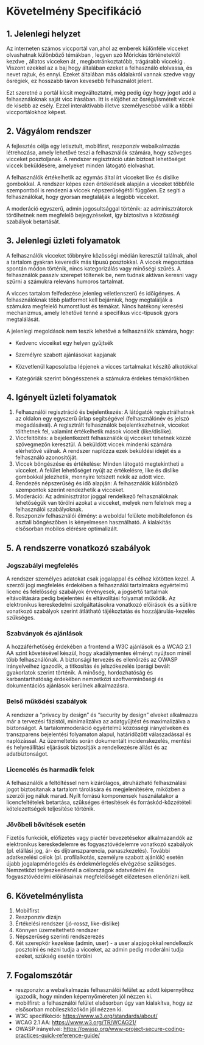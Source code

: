 # Követelmény Specifikáció

## 1. Jelenlegi helyzet

Az interneten számos viccportál van,ahol az emberek különféle vicceket olvashatnak különböző témákban , legyen szó Mórickás történetektől kezdve , állatos vicceken át , megbotránkoztatóbb, trágárabb viccekig . Viszont ezekkel az a baj hogy általában ezeket a felhasználó elolvassa, és nevet rajtuk, és ennyi. Ezeket általában más oldalakról vannak szedve vagy ősrégiek, ez hosszabb távon kevesebb felhasználót jelent.

Ezt szeretné a portál kicsit megváltoztatni, még pedig úgy hogy jogot add a felhasználoknak saját vicc írásában. Itt is előjöhet az ősrégi/ismételt viccek de kisebb az esély. Ezzel interaktívabb illetve személyesebbé válik a többi viccportálokhoz képest.

## 2. Vágyálom rendszer

A fejlesztés célja egy letisztult, mobilfirst, reszponzív webalkalmazás létrehozása, amely lehetővé teszi a felhasználók számára, hogy szöveges vicceket posztoljanak. A rendszer regisztráció után biztosít lehetőséget viccek beküldésére, amelyeket minden látogató elolvashat.

A felhasználók értékelhetik az egymás által írt vicceket like és dislike gombokkal. A rendszer képes ezen értékelések alapján a vicceket többféle szempontból is rendezni a viccek népszerűségétől függően. Ez segíti a felhasználókat, hogy gyorsan megtalálják a legjobb vicceket.

A moderáció egyszerű, admin jogosultsággal történik: az adminisztrátorok törölhetnek nem megfelelő bejegyzéseket, így biztosítva a közösségi szabályok betartását.

## 3. Jelenlegi üzleti folyamatok

A felhasználók vicceket többnyire közösségi médián keresztül találnak, ahol a tartalom gyakran keveredik más típusú posztokkal. A viccek megosztása spontán módon történik, nincs kategorizálás vagy minőségi szűrés. A felhasználók passzív szerepet töltenek be, nem tudnak aktívan keresni vagy szűrni a számukra releváns humoros tartalmat.

A vicces tartalom felfedezése jelenleg véletlenszerű és időigényes. A felhasználóknak több platformot kell bejárniuk, hogy megtalálják a számukra megfelelő humorstílust és témákat. Nincs hatékony keresési mechanizmus, amely lehetővé tenné a specifikus vicc-típusok gyors megtalálását.

A jelenlegi megoldások nem teszik lehetővé a felhasználók számára, hogy:

* Kedvenc vicceiket egy helyen gyűjtsék

* Személyre szabott ajánlásokat kapjanak

* Közvetlenül kapcsolatba lépjenek a vicces tartalmakat készítő alkotókkal

* Kategóriák szerint böngésszenek a számukra érdekes témakörökben

## 4. Igényelt üzleti folyamatok

1. Felhasználói regisztráció és bejelentkezés: A látógatók regisztrálhatnak az oldalon egy egyszerű űrlap segítségével (felhasználónév és jelszó megadásával). A regisztrált felhasználók bejelentkezhetnek, vicceket tölthetnek fel, valamint értékelhetik mások vicceit (like/dislike).
2. Viccfeltöltés: a bejelentkezett felhasználók új vicceket tehetnek közzé szövegmezőn keresztül. A beküldött viccek mindenki számára elérhetővé válnak. A rendszer naplózza ezek beküldési idejét és a felhasználó azonosítóját.
3. Viccek böngészése és értékelése: Minden látogató megtekintheti a vicceket. A felület lehetőséget nyújt az értékelésre, like és dislike gombokkal jelezhetik, mennyire tetszett nekik az adott vicc.
4. Rendezés népszerűség és idő alapján: A felhasználók különböző szempontok szerint rendezhetik a vicceket.
5. Moderáció: Az adminisztrátor joggal rendelkező felhasználóknak lehetőségük van törölni azokat a vicceket, melyek nem felelnek meg a felhasználói szabályoknak.
6. Reszponzív felhasználói élmény: a weboldal felülete mobiltelefonon és asztali böngészőben is kényelmesen használható. A kialakítás elsősorban mobilos elérésre optimalizált.

## 5. A rendszerre vonatkozó szabályok

### Jogszabályi megfelelés

A rendszer személyes adatokat csak jogalappal és célhoz kötötten kezel.
A szerzői jogi megfelelés érdekében a felhasználói tartalmakra egyértelmű licenc és felelősségi szabályok érvényesek, a jogsértő tartalmak eltávolítására pedig bejelentési és eltávolítási folyamat működik.
Az elektronikus kereskedelmi szolgáltatásokra vonatkozó előírások és a sütikre vonatkozó szabályok szerint átlátható tájékoztatás és hozzájárulás-kezelés szükséges.

### Szabványok és ajánlások

A hozzáférhetőség érdekében a frontend a W3C ajánlások és a WCAG 2.1 AA szint követésével készül, hogy akadálymentes élményt nyújtson minél több felhasználónak.
A biztonsági tervezés és ellenőrzés az OWASP irányelveihez igazodik, a titkosítás és jelszókezelés iparági bevált gyakorlatok szerint történik.
A minőség, hordozhatóság és karbantarthatóság érdekében nemzetközi szoftverminőségi és dokumentációs ajánlások kerülnek alkalmazásra.

### Belső működési szabályok

A rendszer a “privacy by design” és “security by design” elveket alkalmazza már a tervezési fázistól, minimalizálva az adatgyűjtést és maximalizálva a biztonságot.
A tartalommoderáció egyértelmű közösségi irányelveken és transzparens bejelentési folyamaton alapul, határidőzött válaszadással és naplózással.
Az üzemeltetés során dokumentált incidenskezelés, mentési és helyreállítási eljárások biztosítják a rendelkezésre állást és az adatbiztonságot.

### Licencelés és harmadik felek

A felhasználók a feltöltéssel nem kizárólagos, átruházható felhasználási jogot biztosítanak a tartalom tárolására és megjelenítésére, miközben a szerzői jog náluk marad.
Nyílt forrású komponensek használatakor a licencfeltételek betartása, szükséges értesítések és forráskód-közzétételi kötelezettségek teljesítése történik.

### Jövőbeli bővítések esetén

Fizetős funkciók, előfizetés vagy piactér bevezetésekor alkalmazandók az elektronikus kereskedelemre és fogyasztóvédelemre vonatkozó szabályok (pl. elállási jog, ár- és díjtranszparencia, panaszkezelés).
További adatkezelési célok (pl. profilalkotás, személyre szabott ajánlók) esetén újabb jogalapmérlegelés és érdekmérlegelés elvégzése szükséges.
Nemzetközi terjeszkedésnél a célországok adatvédelmi és fogyasztóvédelmi előírásainak megfelelőségét előzetesen ellenőrizni kell.

## 6. Követelménylista

1. Mobilfirst
2. Reszponzív dizájn
3. Értékelési rendszer (jó-rossz, like-dislike)
4. Könnyen üzemeltethető rendszer
5. Népszerűség szerinti rendszerezés
6. Két szerepkör kezelése (admin, user) - a user alapjogokkal rendelkezik posztolni és nézni tudja a vicceket, az admin pedig moderálni tudja ezeket, szükség esetén törölni

## 7. Fogalomszótár

* reszponzív: a webalkalmazás felhasználói felület az adott képernyőhoz igazodik, hogy minden képernyőméreten jól nézzen ki.
* mobilfirst: a felhasználói felület elsősorban úgy van kialakítva, hogy az elsősorban mobileszközökön jól nézzen ki.
* W3C specifikéció: <https://www.w3.org/standards/about/>
* WCAG 2.1 AA: <https://www.w3.org/TR/WCAG21/>
* OWASP irányelvei: <https://owasp.org/www-project-secure-coding-practices-quick-reference-guide/>
